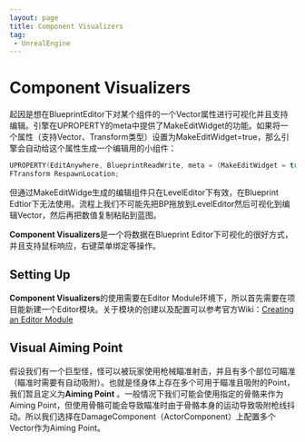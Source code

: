 ```yaml
---
layout: page
title: Component Visualizers
tag: 
 - UnrealEngine
---
```


# Component Visualizers

起因是想在BlueprintEditor下对某个组件的一个Vector属性进行可视化并且支持编辑。引擎在UPROPERTY的meta中提供了MakeEditWidget的功能。如果将一个属性（支持Vector、Transform类型）设置为MakeEditWidget=true，那么引擎会自动给这个属性生成一个编辑用的小组件：

```c++
UPROPERTY(EditAnywhere, BlueprintReadWrite, meta = (MakeEditWidget = true))
FTransform RespawnLocation;
```

但通过MakeEditWidge生成的编辑组件只在LevelEditor下有效，在Blueprint Edtior下无法使用。流程上我们不可能先把BP拖放到LevelEditor然后可视化到编辑Vector，然后再把数值复制粘贴到蓝图。

**Component Visualizers**是一个将数据在Blueprint Editor下可视化的很好方式，并且支持鼠标响应，右键菜单绑定等操作。

## Setting Up

**Component Visualizers**的使用需要在Editor Module环境下，所以首先需要在项目能新建一个Editor模块。关于模块的创建以及配置可以参考官方Wiki：[Creating an Editor Module](https://unrealcommunity.wiki/creating-an-editor-module-x64nt5g3)

## Visual Aiming Point

假设我们有一个巨型怪，怪可以被玩家使用枪械瞄准射击，并且有多个部位可瞄准（瞄准时需要有自动吸附）。也就是怪身体上存在多个可用于瞄准且吸附的Point，我们暂且定义为**Aiming Point** 。一般情况下我们可能会使用指定的骨骼来作为Aiming Point，但使用骨骼可能会导致瞄准时由于骨骼本身的运动导致吸附枪线抖动。所以我们选择在DamageComponent（ActorComponent）上配置多个Vector作为Aiming Point。

